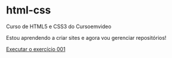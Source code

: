 # html-css
Curso de HTML5 e CSS3 do Cursoemvideo

Estou aprendendo a criar sites e agora vou gerenciar repositórios!

<a href="https://thiagovieira17.github.io/html-css/exercicios/ex001/index.html"> Executar o exercício 001
